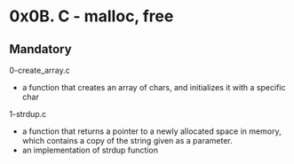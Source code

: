 # 0x0B. C - malloc, free

## Mandatory

0-create_array.c

- a function that creates an array of chars, and initializes it with a specific char

1-strdup.c

- a function that returns a pointer to a newly allocated space in memory, which contains a copy of the string given as a parameter.
- an implementation of strdup function
